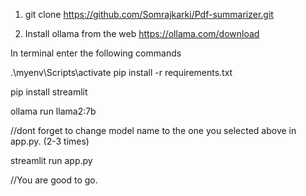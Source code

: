 1) git clone https://github.com/Somrajkarki/Pdf-summarizer.git

2) Install ollama from the web 
https://ollama.com/download

In terminal enter the following commands

.\myenv\Scripts\activate 
pip install -r requirements.txt

pip install streamlit

ollama run llama2:7b

//dont forget to change model name to the one you selected above in app.py. (2-3 times)

streamlit run app.py

//You are good to go.
